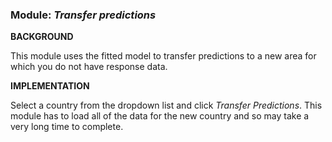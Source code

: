 ### **Module:** ***Transfer predictions***

**BACKGROUND**

This module uses the fitted model to transfer predictions to a new area for which you do not have response data. 

**IMPLEMENTATION**

Select a country from the dropdown list and click *Transfer Predictions*. This module has to load all of the data for the new country and so may take a very long time to complete.
